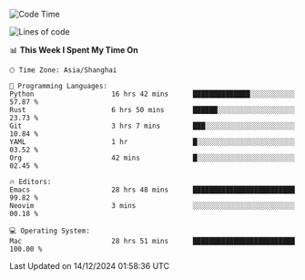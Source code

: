 <!--START_SECTION:waka-->
![Code Time](http://img.shields.io/badge/Code%20Time-2%2C375%20hrs%202%20mins-blue)

![Lines of code](https://img.shields.io/badge/From%20Hello%20World%20I%27ve%20Written-309.8%20thousand%20lines%20of%20code-blue)

📊 **This Week I Spent My Time On** 

```text
🕑︎ Time Zone: Asia/Shanghai

💬 Programming Languages: 
Python                   16 hrs 42 mins      ██████████████░░░░░░░░░░░   57.87 % 
Rust                     6 hrs 50 mins       ██████░░░░░░░░░░░░░░░░░░░   23.73 % 
Git                      3 hrs 7 mins        ███░░░░░░░░░░░░░░░░░░░░░░   10.84 % 
YAML                     1 hr                █░░░░░░░░░░░░░░░░░░░░░░░░   03.52 % 
Org                      42 mins             █░░░░░░░░░░░░░░░░░░░░░░░░   02.45 % 

🔥 Editors: 
Emacs                    28 hrs 48 mins      █████████████████████████   99.82 % 
Neovim                   3 mins              ░░░░░░░░░░░░░░░░░░░░░░░░░   00.18 % 

💻 Operating System: 
Mac                      28 hrs 51 mins      █████████████████████████   100.00 % 
```


 Last Updated on 14/12/2024 01:58:36 UTC
<!--END_SECTION:waka-->
